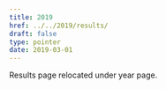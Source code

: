 ```yaml
---
title: 2019
href: ../../2019/results/
draft: false
type: pointer
date: 2019-03-01
---
```


Results page relocated under year page.
